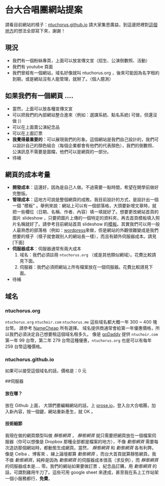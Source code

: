 
# 台大合唱團網站提案

請看目前網站的樣子：[ntuchorus.github.io](http://ntuchorus.github.io/)
請大家集思廣益，到這邊把裡對[這個地方](https://docs.google.com/document/d/1qbRFDU8B2ahNHr89VihLP8su0hXfAu1umXDV8vMl_8o/edit#)的想法全部寫下來，謝謝！

## 現況

- 我們有一個粉絲專頁，上面可以放宣傳文宣（招生、公演倒數照、活動）
- 我們有 youtube 頁面
- 我們曾經有一個網站，域名好像就叫 ntuchorus.org ，後來可能因為名字租約到期，或是網站沒有人能管理，就掰了。（個人臆測）

## 如果我們有一個網頁 ....

- 當然，上面可以放各種宣傳文宣
- 可以把我們的內部網站整合進來（例如：選課系統、點名系統( 可做，但還沒做 )）
- 可以在上面賣公演紀念品
- 可以在上面訂票
- **我覺得最重要的**：可以展現我們的形象。這個網站是我們自己設計的，我們可以設計自己的顏色組合（每個企業都會有他們的代表顏色），我們的倒數照、公演訊息不需要是圖檔，他們可以是網頁的一部分。
- 待補


 ## 網頁的成本考量

- **開發成本**：這還好，因為是自己人做。不過需要一點時間，希望在開學前做好完整版。
- **管理成本**：這地方可說是整個網頁的成敗。我目前設計的方式，是設計出一個一個 "模板" 。舉例來說：網站上可以有一個部落格，大頭要新增文章時，就把一些欄位（日期、名稱、作者、內容）填一填就好了。想要更改網站首頁的圖片 slideshow ，只要把圖片上傳的一個特定的資料夾，再去首頁模板填入照片名稱就好了。請參考目前網站首頁 slideshow 的[模板](https://github.com/yunchih/ntuchorus/blob/master/_data/header-intro.yml)。其實我們可以用一般人最熟悉的部落格（例如：[wordpress](https://wordpress.com)來做，但是網站的外觀很難變成是我們想要的樣子（樣子就會跟別人的網站長一樣），而且有額外伺服器成本。請見[下面]
- **伺服器成本**：伺服器通常有兩大成本
  1. 域名：我們必須註冊 `ntuchorus.org` （或是其他類似網域）。花費比較請見下面。
  2. 伺服器：我們必須把網站上所有檔案放在一個伺服器。花費比較請見下面。
- 待補

## 域名

### ntuchorus.org
`ntuchorus.org`  `ntuchoir.com` `ntuchorus.me` 這些域名都大概一年 300 ~ 400 塊台幣。
請參考 [NameCheap](https://www.namecheap.com/domains/registration/results.aspx?domain=ntuchorus.org) 所有選擇。
域名提供商通常會給第一年優惠價格，所以我們必須決定自己想要租這個域名租多久。
像是 [goDaddy](https://www.godaddy.com/domains/searchresults.aspx?ci=83269&checkAvail=1&domainToCheck=ntuchorus&isc=cjc99com) 提供 `ntuchoir.com` 第一年 99 台幣，第二年 279 台幣這種優惠，`ntuchorus.org` 也是可以有每年 259 台幣這種價格。

### ntuchorus.github.io

如果可以接受這個域名的話，價格是：0 元

##伺服器

#### 放在哪？
放在 Github 上面，  大頭們要編輯網站的話，上 [prose.io](prose.io)，登入台大合唱團，加入新內容，按一個鍵，網站重新產生，就 OK 。

#### 技術細節
我現在做的網頁類型叫做 *靜態網頁* ， *靜態網頁* 就只需要把網頁放在一個檔案伺服器（你可以想像是 Dropbox 那種全部都是檔案的地方），不像 *動態網頁* 需要每次造訪那個網站時，都動態生成網頁。當然， *靜態網頁* 和 *動態網頁* 各有利弊。像是 Ceiba 、博客來 、線上論壇都算 *動態網頁* ，而台大首頁就算靜態網頁。我不做 *動態網頁*，純粹是因為 *動態網頁* 的伺服器成本很高（求反例），而 *靜態網頁* 的伺服器成本是.... 零。我們的網站如果要做訂票 、紀念品訂購，用 *動態網頁* 的話，可謂割雞用牛刀了。這些可用 google sheet 來達成，甚至我在系上工作站架一個小服務都行，**免費**。
